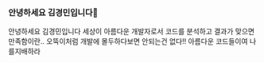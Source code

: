 ### 안녕하세요 김경민입니다👋

안녕하세요 김경민입니다
세상이 아름다운 개발자로서 코드를 분석하고 결과가 맞으면 만족함이란..
오뚝이처럼 개발에 몰두하다보면 안되는건 없다!!
아름다운 코드들이여 나를지배하라
